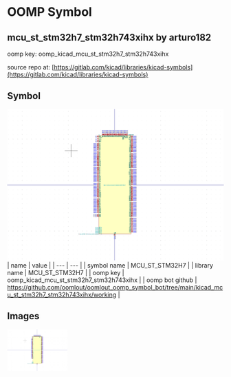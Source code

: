 # OOMP Symbol  
## mcu_st_stm32h7_stm32h743xihx  by arturo182  
  
oomp key: oomp_kicad_mcu_st_stm32h7_stm32h743xihx  
  
source repo at: [https://gitlab.com/kicad/libraries/kicad-symbols](https://gitlab.com/kicad/libraries/kicad-symbols)  
## Symbol  
  
[![working.png](working_600.png)](working.png)  
| name | value | 
| --- | --- | 
| symbol name | MCU_ST_STM32H7 | 
| library name | MCU_ST_STM32H7 | 
| oomp key | oomp_kicad_mcu_st_stm32h7_stm32h743xihx | 
| oomp bot github | https://github.com/oomlout/oomlout_oomp_symbol_bot/tree/main/kicad_mcu_st_stm32h7_stm32h743xihx/working | 
## Images  
  
[![working.png](working_140.png)](working.png)  
